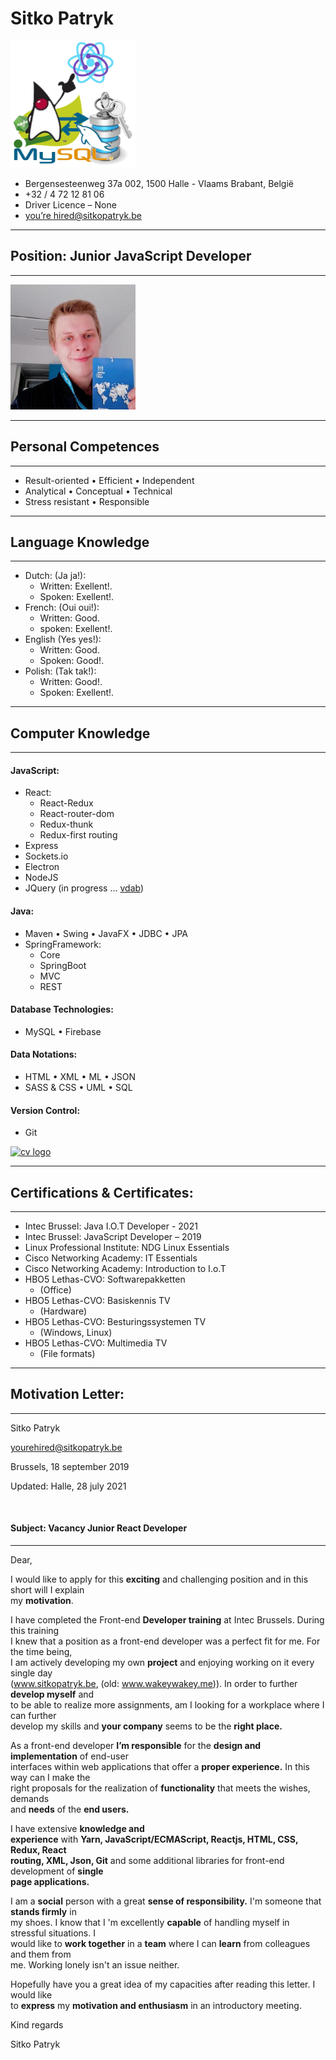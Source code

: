 # Sitko Patryk

<img src="https://github.com/SITKOPatryk/cv/blob/main/resources/cv-logo/my-cv-logo.png?raw=true" alt="cv logo" width="200px"/>

- Bergensesteenweg 37a 002, 1500 Halle - Vlaams Brabant, België
- +32 / 4 72 12 81 06
- Driver Licence – None
- [you’re hired@sitkopatryk.be](mailto:yourehired@sitkopatryk.be)

---

## Position: Junior JavaScript Developer

---

<img src="https://github.com/SITKOPatryk/cv/blob/main/resources/face/patryk.sitko.jpg?raw=true" alt="cv logo" width="200px"/>

---

## Personal Competences

---

- Result-oriented • Efficient • Independent
- Analytical • Conceptual • Technical
- Stress resistant • Responsible

---

## Language Knowledge

---

- Dutch: (Ja ja!):
  - Written: Exellent!.
  - Spoken: Exellent!.
- French: (Oui oui!):
  - Written: Good.
  - spoken: Exellent!.
- English (Yes yes!):
  - Written: Good.
  - Spoken: Good!.
- Polish: (Tak tak!):
  - Written: Good!.
  - Spoken: Exellent!.

---

## Computer Knowledge

---

#### JavaScript:

- React:
  - React-Redux
  - React-router-dom
  - Redux-thunk
  - Redux-first routing
- Express
- Sockets.io
- Electron
- NodeJS
- JQuery (in progress ... [vdab](https://www.vdab.be/opleidingen/aanbod/O-AMI-800757/cursus/C-AMI-151647/Webdesign__Inleiding_jQuery-Online))

#### Java:

- Maven • Swing • JavaFX • JDBC • JPA
- SpringFramework:
  - Core
  - SpringBoot
  - MVC
  - REST

#### Database Technologies:

- MySQL • Firebase

#### Data Notations:

- HTML • XML • ML • JSON
- SASS & CSS • UML • SQL

#### Version Control:

- Git

<a href="https://github.com/SITKOPatryk"><img src="https://github.com/SITKOPatryk/cv/blob/main/resources/section/COMPUTER%20KNOWLEDGE/github.png?raw=true" alt="cv logo" width="450px"/></a>

---

## Certifications & Certificates:

---

- Intec Brussel: Java I.O.T Developer - 2021
- Intec Brussel: JavaScript Developer – 2019
- Linux Professional Institute: NDG Linux Essentials
- Cisco Networking Academy: IT Essentials
- Cisco Networking Academy: Introduction to I.o.T
- HBO5 Lethas-CVO: Softwarepakketten
  - (Office)
- HBO5 Lethas-CVO: Basiskennis TV
  - (Hardware)
- HBO5 Lethas-CVO: Besturingssystemen TV
  - (Windows, Linux)
- HBO5 Lethas-CVO: Multimedia TV
  - (File formats)

---

## Motivation Letter:

---

Sitko Patryk

[yourehired@sitkopatryk.be](mailto:yourehired@sitkopatryk.be)

Brussels, 18 september 2019

Updated: Halle, 28 july 2021

<br/>

#### Subject: Vacancy Junior React Developer

---

Dear,

I would like to apply for this <span style="font-weight:bolder;">exciting</span> and challenging position and in this short will I explain<br/> my <span style="font-weight:bolder;">motivation</span>.

I have completed the Front-end <span style="font-weight:bolder;">Developer training</span> at Intec Brussels. During this training<br/> I knew that a position as a front-end developer was a perfect fit for me. For the time being,<br/> I am actively developing my own <span style="font-weight:bolder;">project</span> and enjoying working on it every single day<br/> (www.sitkopatryk.be, (old: www.wakeywakey.me)). In order to further <span style="font-weight:bolder;">develop myself</span> and<br/> to be able to realize more assignments, am I looking for a workplace where I can further<br/> develop my skills and <span style="font-weight:bolder;">your company</span> seems to be the <span style="font-weight:bolder;">right place.</span>

As a front-end developer <span style="font-weight:bolder;">I’m responsible</span> for the <span style="font-weight:bolder;">design and implementation</span> of end-user<br/> interfaces within web applications that offer a <span style="font-weight:bolder;">proper experience.</span> In this way can I make the<br/> right proposals for the realization of <span style="font-weight:bolder;">functionality</span> that meets the wishes, demands<br/> and <span style="font-weight:bolder;">needs</span> of the <span style="font-weight:bolder;">end users.</span>

I have extensive <span style="font-weight:bolder;">knowledge and<br/> experience</span> with <span style="font-weight:bolder;">Yarn, JavaScript/ECMAScript, Reactjs, HTML, CSS, Redux, React<br/> routing, XML, Json, Git</span> and some additional libraries for front-end development of <span style="font-weight:bolder;">single<br/> page applications.</span>

I am a <span style="font-weight:bolder;">social</span> person with a great <span style="font-weight:bolder;">sense of responsibility.</span> I'm someone that <span style="font-weight:bolder;">stands firmly</span> in<br/> my shoes. I know that I 'm excellently <span style="font-weight:bolder;">capable</span> of handling myself in stressful situations. I<br/> would like to <span style="font-weight:bolder;">work together</span> in a <span style="font-weight:bolder;">team</span> where I can <span style="font-weight:bolder;">learn</span> from colleagues and them from<br/> me. Working lonely isn't an issue neither.

Hopefully have you a great idea of my capacities after reading this letter. I would like<br/> to <span style="font-weight:bolder;">express</span> my <span style="font-weight:bolder;">motivation and enthusiasm</span> in an introductory meeting.

Kind regards

Sitko Patryk
